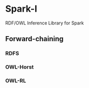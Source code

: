 # Spark-I
RDF/OWL Inference Library for Spark

## Forward-chaining

### RDFS

### OWL-Horst

### OWL-RL
